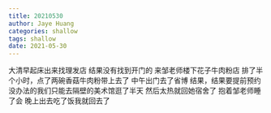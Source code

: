 ```yaml
---
title: 20210530
author: Jaye Huang
categories: shallow
tags: shallow
date: 2021-05-30
---
```


大清早起床出来找理发店
结果没有找到开门的
来邹老师楼下花子牛肉粉店
排了半个小时，点了两碗香菇牛肉粉带上去了
中午出门去了省博
结果，结果要提前预约
没办法的我们只能去隔壁的美术馆逛了半天
然后太热就回她宿舍了
抱着邹老师睡了会
晚上出去吃了饭我就回去了
